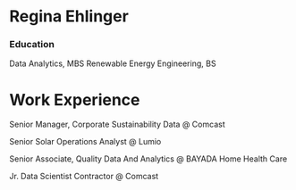 # Regina Ehlinger

### Education
Data Analytics, MBS
Renewable Energy Engineering, BS

# Work Experience
Senior Manager, Corporate Sustainability Data @ Comcast
  
Senior Solar Operations Analyst @ Lumio

Senior Associate, Quality Data And Analytics @ BAYADA Home Health Care

Jr. Data Scientist Contractor @ Comcast
